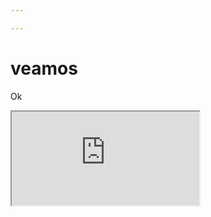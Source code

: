 ```yaml
---

---
```

# veamos

Ok

<div class="iframe_code"><iframe src="https://lstyle.larico.net/dist/lstyle.css" allowfullscreen></iframe></div>